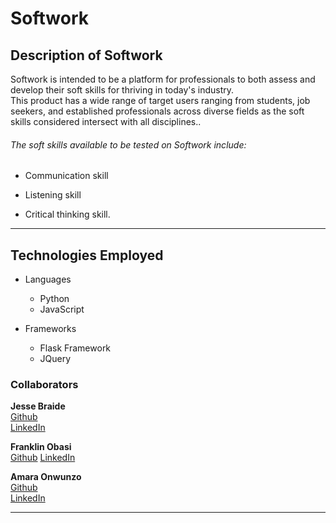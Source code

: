 # Softwork

## Description of Softwork
Softwork is intended to be a platform for professionals to both assess and develop their soft skills for thriving in today's industry.   
This product has a wide range of target users ranging from students, job seekers, and established professionals across diverse fields as the soft skills considered intersect with all disciplines..   

###### The soft skills available to be tested on Softwork include:  

* Communication skill   

* Listening skill   

* Critical thinking skill.   

***   
## Technologies Employed   

* Languages   
    * Python
    * JavaScript   

* Frameworks   

    * Flask Framework
    * JQuery


### Collaborators 
**Jesse Braide**    
[Github](https://github.com/Obelem)    
[LinkedIn](https://www.linkedin.com/in/jesse-braide-4a2235243/)    


**Franklin Obasi**    
[Github](https://github.com/franklinobasy)   [LinkedIn](https://www.linkedin.com/in/franklinobasy/)     
    

**Amara Onwunzo**   
 [Github](https://github.com/amarapeace)    
 [LinkedIn](https://www.linkedin.com/in/amara-onwunzo-peace/)     

***
####